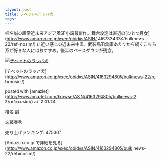 ```yaml
---
layout: post
title: チベットのラッパ犬
tags: 
---
```

椎名誠の超常近未来アジア風SF小説最新作。舞台設定は直近の[ひとつ目女](http://www.amazon.co.jp/exec/obidos/ASIN/
416733433X/bulknews-22/ref=nosim/)
に近い感じの近未来中国。武装島田倉庫あたりから続くこちら系が好きな人にはおすすめ。後半のペースダウンが残念。

[![チベットのラッパ犬](http://ecx.images-amazon.com/images/I/51GfVOK3KPL._SL160_.jpg)](
http://www.amazon.co.jp/exec/obidos/ASIN/4163294805/bulknews-22/ref=nosim/)

[チベットのラッパ犬](http://www.amazon.co.jp/exec/obidos/ASIN/4163294805/bulknews-22/re
f=nosim/)

posted with [amazlet](http://www.amazlet.com/browse/ASIN/4163294805/bulknews-2
2/ref=nosim/) at 12.01.24

椎名 誠

文藝春秋

売り上げランキング: 475307

[Amazon.co.jp で詳細を見る](http://www.amazon.co.jp/exec/obidos/ASIN/4163294805/bulk
news-22/ref=nosim/)

